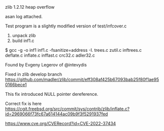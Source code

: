 zlib 1.2.12 heap overflow

asan log attached.

Test program is a slightly modified version of test/infcover.c

1. unpack zlib
2. build inf1.c

$ gcc   -g -o  inf1 inf1.c -fsanitize=address -I.  trees.c zutil.c inftrees.c deflate.c inflate.c inffast.c crc32.c adler32.c

Found by Evgeny Legerov of @intevydis


Fixed in zlib develop branch https://github.com/madler/zlib/commit/eff308af425b67093bab25f80f1ae950166bece1

This fix introduced NULL pointer dereference.

Correct fix is here https://cgit.freebsd.org/src/commit/sys/contrib/zlib/inflate.c?id=2969066f73fc67a614144ac09b9f3f5291937fed


https://www.cve.org/CVERecord?id=CVE-2022-37434
